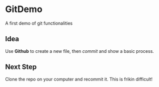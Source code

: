 # GitDemo
A first demo of git functionalities

## Idea
Use **Github** to create a new file, then *commit* and show a basic process.

## Next Step
Clone the repo on your computer and recommit it. This is frikin difficult!
